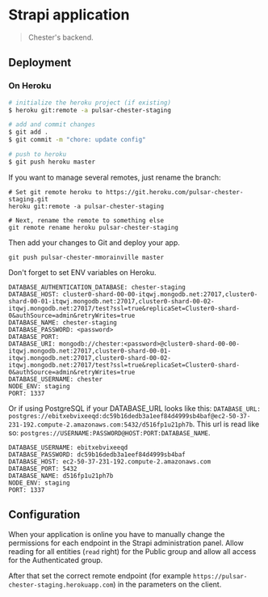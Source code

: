 # Strapi application

> Chester's backend.

## Deployment

### On Heroku

```bash
# initialize the heroku project (if existing)
$ heroku git:remote -a pulsar-chester-staging

# add and commit changes
$ git add .
$ git commit -m "chore: update config"

# push to heroku
$ git push heroku master
```

If you want to manage several remotes, just rename the branch:
```
# Set git remote heroku to https://git.heroku.com/pulsar-chester-staging.git
heroku git:remote -a pulsar-chester-staging

# Next, rename the remote to something else
git remote rename heroku pulsar-chester-staging
```

Then add your changes to Git and deploy your app.

```
git push pulsar-chester-mmorainville master
```

Don't forget to set ENV variables on Heroku.

```
DATABASE_AUTHENTICATION_DATABASE: chester-staging
DATABASE_HOST: cluster0-shard-00-00-itqwj.mongodb.net:27017,cluster0-shard-00-01-itqwj.mongodb.net:27017,cluster0-shard-00-02-itqwj.mongodb.net:27017/test?ssl=true&replicaSet=Cluster0-shard-0&authSource=admin&retryWrites=true
DATABASE_NAME: chester-staging
DATABASE_PASSWORD: <password>
DATABASE_PORT:
DATABASE_URI: mongodb://chester:<password>@cluster0-shard-00-00-itqwj.mongodb.net:27017,cluster0-shard-00-01-itqwj.mongodb.net:27017,cluster0-shard-00-02-itqwj.mongodb.net:27017/test?ssl=true&replicaSet=Cluster0-shard-0&authSource=admin&retryWrites=true
DATABASE_USERNAME: chester
NODE_ENV: staging
PORT: 1337
```

Or if using PostgreSQL if your DATABASE_URL looks like this: `DATABASE_URL: postgres://ebitxebvixeeqd:dc59b16dedb3a1eef84d4999sb4baf@ec2-50-37-231-192.compute-2.amazonaws.com:5432/d516fp1u21ph7b`.
This url is read like so: `postgres://USERNAME:PASSWORD@HOST:PORT:DATABASE_NAME`.

```postgres://wvawylkzdjctev:72f09a79588875d55cc38a72495a1fe1c8af018a2c23b53e4e5797d77d9ef4e8@ec2-54-246-84-100.eu-west-1.compute.amazonaws.com:5432/dferrvr9rmepk5
DATABASE_USERNAME: ebitxebvixeeqd
DATABASE_PASSWORD: dc59b16dedb3a1eef84d4999sb4baf
DATABASE_HOST: ec2-50-37-231-192.compute-2.amazonaws.com
DATABASE_PORT: 5432
DATABASE_NAME: d516fp1u21ph7b
NODE_ENV: staging
PORT: 1337
```

## Configuration

When your application is online you have to manually change the permissions for each endpoint in the Strapi administration panel.
Allow reading for all entities (`read` right) for the Public group and allow all access for the Authenticated group.

After that set the correct remote endpoint (for example `https://pulsar-chester-staging.herokuapp.com`) in the parameters on the client.
